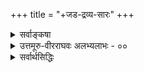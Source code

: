 +++
title = "+जड-द्रव्य-सारः"
+++

<details><summary>सर्वाङ्कषा</summary>

विश्वं सृजन् करुणया परिपालयन् यो  
विश्वक्रियासु यमयत्य् अखिलान्तरात्मा ।  
विद्या-स्वयंवर-पतिर् विदधातु सोऽयां  
विश्वस्य मङ्गलम् अमेय-महा-विभूतिः ॥ 

तत्त्वमुक्ताकलापस्य  
प्रौढस्यातिमहीयसः ।  
करोमि विपुलां व्याख्यां  
सताम् आज्ञाम् अनुस्मरन् ॥ 

तम् आद्यं गुरुम्, आनम्य  
शठकोपयतीश्वरौ ।  
वेदान्ताचार्यमन्यांश्च  
व्याख्यास्यामि यथामति ॥

निश्शेषां वस्तुवृत्तिं निपुणम् इह हि यो न्यास्थद् आचार्यवर्यः  
वागीशस्य प्रसादान् निखिल-बुध-मनो-हारि कालानुरूपम् ।  
सोऽयं कारुण्यमूर्तिः समय उपगते त्व् अद्य तस्यानुरूपं  
मध्ये मां संविधाय स्व-हृदय-निहितं प्राह विज्ञान-दृष्ट्या ॥  

अनुगृह्णन्तु सद्भाव-  
पवित्रित-जगत्-त्रयाः ।  
अपूर्व-प्रक्रियाम् एनां  
वीक्ष्य सर्वङ्कषां बुधाः ॥


(अन्ते च -)

आचार्यवर्यो ह्ययमेवमत्र  
सर्वं जगद् विष्णुविभूतिरूपम् ।  
दृष्ट्वातिधन्यो विरजो बभूव  
तथैव चास्मांश्च चकार धन्यान् ॥

इति तत्त्वमुक्ताकलापव्याख्यायां सर्वङ्कषाख्यायां
</details>

<details><summary>उत्तमूरु-वीरराघवः अलभ्यलाभः - ००</summary>

श्रीमद्वृषगिरिव्यक्तं विश्वरूप(तत्त)प्रदर्शकम् । अपार्थक्षेपिणं वन्दे वेङ्कटेशं परं महः ॥ १ ॥  
आनन्ददायिनी दृष्टा प्रकाशो विवृतिस्तथा । प्रथमा मुद्रिता नान्यः पूर्णोऽल्पा विवृतिः पुनः ॥ २ ॥  
व्याख्यानामुपलब्धानामपूर्णत्वात् अशुद्धितः । आवश्यकांशाः प्रायेण निवेश्यन्ते त्वविस्तरम् ॥ ३ ॥  
श्लोकार्थयोजनापूर्वं टीकावाक्यानि कानिचित् । पूर्वैरव्याकृतान्यत्र विव्रियन्ते यथामति ॥ ४ ॥

॥ ० ॥
</details>

<details><summary>सर्वार्थसिद्धिः</summary>

जयति सकल-विद्या-वाहिनी-जन्म-शैलो  
जनि-पथ-परिवृत्ति-श्रान्त-विश्रान्ति-शाखी ।  
निखिल-कुमति-माया-शर्वरी-बाल-सूर्यो  
निगम-जलधि-वेला-पूर्ण-चन्द्रो यतीन्द्रः ॥  +++(5)+++

तारा-कल्पे **स्फुरति** सुधियां तत्त्व-मुक्ता-कलापे  
दूराद् वृत्त्या दुरधिगमतां **पश्यतां सर्वसिद्ध्यै** ।  
नातिव्यास-व्यतिकरवती नातिसंकोच-खेदा  
वृत्तिस् सेयं विशद-रुचिरा कल्प्यते ऽस्माभिर् एव ॥  
</details>

